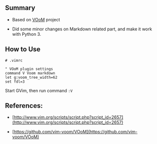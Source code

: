 

## Summary

- Based on [VOoM](https://github.com/vim-voom/VOoM) project

- Did some minor changes on Markdown related part, and make it work with Python 3.


## How to Use

```
# .vimrc

" VOoM plugin settings
command V Voom markdown
let g:voom_tree_width=62
set fdl=3

```

Start GVim, then run command `:V`


## References:

- [http://www.vim.org/scripts/script.php?script_id=2657](http://www.vim.org/scripts/script.php?script_id=2657)

- [https://github.com/vim-voom/VOoM](https://github.com/vim-voom/VOoM)





